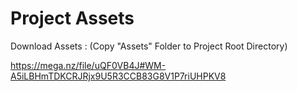 # Project Assets

Download Assets :
(Copy "Assets" Folder to Project Root Directory)

https://mega.nz/file/uQF0VB4J#WM-A5iLBHmTDKCRJRjx9U5R3CCB83G8V1P7riUHPKV8